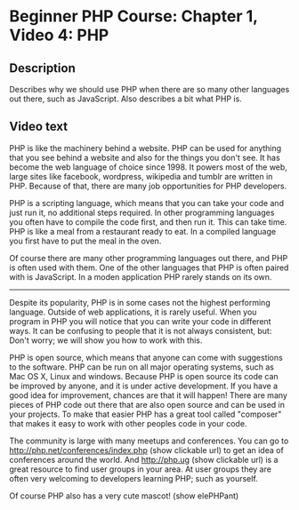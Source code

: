 # Beginner PHP Course: Chapter 1, Video 4: PHP

## Description
Describes why we should use PHP when there are so many other languages out there, such as JavaScript. Also describes a bit what PHP is. 

## Video text
PHP is like the machinery behind a website. PHP can be used for anything that you see behind a website and also for the things you don't see. It has become the web language of choice since 1998. It powers most of the web, large sites like facebook, wordpress, wikipedia and tumblr are written in PHP. Because of that, there are many job opportunities for PHP developers.

PHP is a scripting language, which means that you can take your code and just run it, no additional steps required. In other programming languages you often have to compile the code first, and then run it. This can take time. PHP is like a meal from a restaurant ready to eat. In a compiled language you first have to put the meal in the oven.

Of course there are many other programming languages out there, and PHP is often used with them. One of the other languages that PHP is often paired with is JavaScript. In a moden application PHP rarely stands on its own. 

--- 

Despite its popularity, PHP is in some cases not the highest performing language. Outside of web applications, it is rarely useful. When you program in PHP you will notice that you can write your code in different ways. It can be confusing to people that it is not always consistent, but: Don't worry; we will show you how to work with this.

PHP is open source, which means that anyone can come with suggestions to the software. PHP can be run on all major operating systems, such as Mac OS X, Linux and windows. Because PHP is open source its code can be improved by anyone, and it is under active development. If you have a good idea for improvement, chances are that it will happen! There are many pieces of PHP code out there that are also open source and can be used in your projects. To make that easier PHP has a great tool called "composer" that makes it easy to work with other peoples code in your code. 

The community is large with many meetups and conferences. You can go to http://php.net/conferences/index.php (show clickable url) to get an idea of conferences around the world. And http://php.ug (show clickable url) is a great resource to find user groups in your area. At user groups they are often very welcoming to developers learning PHP; such as yourself. 

Of course PHP also has a very cute mascot! (show elePHPant)